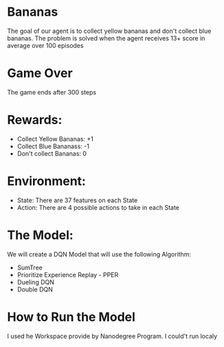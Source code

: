 # Bananas
The goal of our agent is to collect yellow bananas and don't collect blue bananas.
The problem is solved when the agent receives 13+ score in average over 100 episodes

# Game Over
The game ends after 300 steps

# Rewards:
- Collect Yellow Bananas: +1
- Collect Blue Bananass: -1
- Don't collect Bananas: 0

# Environment:
- State: There are 37 features on each State
- Action: There are 4 possible actions to take in each State

# The Model:
We will create a DQN Model that will use the following Algorithm:
- SumTree
- Prioritize Experience Replay - PPER
- Dueling DQN
- Double DQN

# How to Run the Model
I used he Workspace provide by Nanodegree Program. I could't run localy

